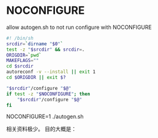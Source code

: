 # NOCONFIGURE

allow autogen.sh to not run configure with NOCONFIGURE

```autogen.sh
#! /bin/sh
srcdir=`dirname "$0"`
test -z "$srcdir" && srcdir=.
ORIGDIR=`pwd`
MAKEFLAGS=""
cd $srcdir
autoreconf -v --install || exit 1
cd $ORIGDIR || exit $?

"$srcdir"/configure "$@"
if test -z "$NOCONFIGURE"; then
	"$srcdir"/configure "$@"
fi
```

NOCONFIGURE=1 ./autogen.sh


相关资料极少。
目的大概是：